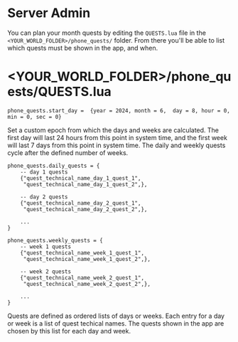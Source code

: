 # Server Admin
You can plan your month quests by editing the `QUESTS.lua` file in the `<YOUR_WORLD_FOLDER>/phone_quests/` folder. From there you'll be able to list which quests must be shown in the app, and when.

# <YOUR_WORLD_FOLDER>/phone_quests/QUESTS.lua
```
phone_quests.start_day =  {year = 2024, month = 6,	day = 8, hour = 0, min = 0, sec = 0}
```

Set a custom epoch from which the days and weeks are calculated. The first day will last 24 hours from this point in system time, and the first week will last 7 days from this point in system time. The daily and weekly quests cycle after the defined number of weeks.

```
phone_quests.daily_quests = {
    -- day 1 quests
    {"quest_technical_name_day_1_quest_1",
     "quest_technical_name_day_1_quest_2",},

    -- day 2 quests
    {"quest_technical_name_day_2_quest_1",
     "quest_technical_name_day_2_quest_2",},

    ...
}
```
```
phone_quests.weekly_quests = {
    -- week 1 quests
    {"quest_technical_name_week_1_quest_1",
     "quest_technical_name_week_1_quest_2",},

    -- week 2 quests
    {"quest_technical_name_week_2_quest_1",
     "quest_technical_name_week_2_quest_2",},

    ...
}
```

Quests are defined as ordered lists of days or weeks. Each entry for a day or week is a list of quest techical names. The quests shown in the app are chosen by this list for each day and week.